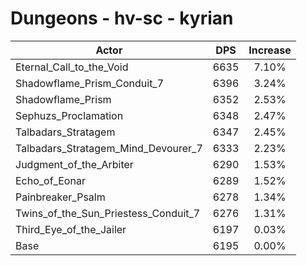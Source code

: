 # Dungeons - hv-sc - kyrian
| Actor | DPS | Increase |
|---|:---:|:---:|
|Eternal_Call_to_the_Void|6635|7.10%|
|Shadowflame_Prism_Conduit_7|6396|3.24%|
|Shadowflame_Prism|6352|2.53%|
|Sephuzs_Proclamation|6348|2.47%|
|Talbadars_Stratagem|6347|2.45%|
|Talbadars_Stratagem_Mind_Devourer_7|6333|2.23%|
|Judgment_of_the_Arbiter|6290|1.53%|
|Echo_of_Eonar|6289|1.52%|
|Painbreaker_Psalm|6278|1.34%|
|Twins_of_the_Sun_Priestess_Conduit_7|6276|1.31%|
|Third_Eye_of_the_Jailer|6197|0.03%|
|Base|6195|0.00%|
